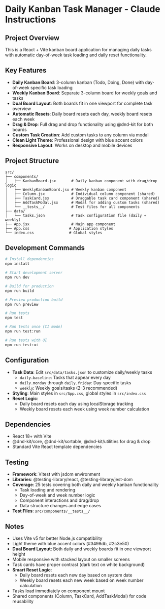 # Daily Kanban Task Manager - Claude Instructions

## Project Overview

This is a React + Vite kanban board application for managing daily tasks with automatic day-of-week task loading and daily reset functionality.

## Key Features

- **Daily Kanban Board**: 3-column kanban (Todo, Doing, Done) with day-of-week specific task loading
- **Weekly Kanban Board**: Separate 3-column board for weekly goals and tasks
- **Dual Board Layout**: Both boards fit in one viewport for complete task overview
- **Automatic Resets**: Daily board resets each day, weekly board resets each week
- **Drag & Drop**: Full drag and drop functionality using @dnd-kit for both boards
- **Custom Task Creation**: Add custom tasks to any column via modal
- **Clean Light Theme**: Professional design with blue accent colors
- **Responsive Layout**: Works on desktop and mobile devices

## Project Structure

```
src/
├── components/
│   ├── KanbanBoard.jsx       # Daily kanban component with drag/drop logic
│   ├── WeeklyKanbanBoard.jsx # Weekly kanban component
│   ├── Column.jsx            # Individual column component (shared)
│   ├── TaskCard.jsx          # Draggable task card component (shared)
│   ├── AddTaskModal.jsx      # Modal for adding custom tasks (shared)
│   └── __tests__/            # Test files for all components
├── data/
│   └── tasks.json            # Task configuration file (daily + weekly)
├── App.jsx                   # Main app component
├── App.css                  # Application styles
└── index.css                # Global styles
```

## Development Commands

```bash
# Install dependencies
npm install

# Start development server
npm run dev

# Build for production
npm run build

# Preview production build
npm run preview

# Run tests
npm test

# Run tests once (CI mode)
npm run test:run

# Run tests with UI
npm run test:ui
```

## Configuration

- **Task Data**: Edit `src/data/tasks.json` to customize daily/weekly tasks
  - `daily.baseline`: Tasks that appear every day
  - `daily.monday` through `daily.friday`: Day-specific tasks
  - `weekly`: Weekly goals/tasks (2-3 recommended)
- **Styling**: Main styles in `src/App.css`, global styles in `src/index.css`
- **Reset Logic**:
  - Daily board resets each day using localStorage tracking
  - Weekly board resets each week using week number calculation

## Dependencies

- React 18+ with Vite
- @dnd-kit/core, @dnd-kit/sortable, @dnd-kit/utilities for drag & drop
- Standard Vite React template dependencies

## Testing

- **Framework**: Vitest with jsdom environment
- **Libraries**: @testing-library/react, @testing-library/jest-dom
- **Coverage**: 25 tests covering both daily and weekly kanban functionality
  - Task loading and rendering
  - Day-of-week and week number logic
  - Component interactions and drag/drop
  - Data structure changes and edge cases
- **Test Files**: `src/components/__tests__/`

## Notes

- Uses Vite v5 for better Node.js compatibility
- Light theme with blue accent colors (#3498db, #2c3e50)
- **Dual Board Layout**: Both daily and weekly boards fit in one viewport height
- Mobile responsive with stacked layout on smaller screens
- Task cards have proper contrast (dark text on white background)
- **Smart Reset Logic**:
  - Daily board resets each new day based on system date
  - Weekly board resets each new week based on week number calculation
- Tasks load immediately on component mount
- Shared components (Column, TaskCard, AddTaskModal) for code reusability
